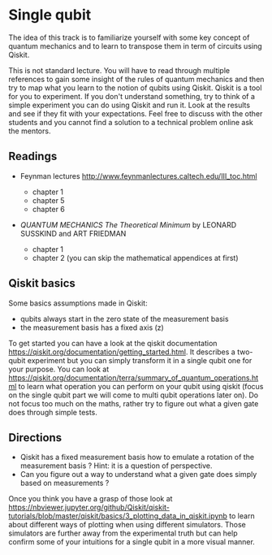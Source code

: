 # Single qubit

The idea of this track is to familiarize yourself with some key concept of
quantum mechanics and to learn to transpose them in term of circuits using
Qiskit.

This is not standard lecture. You will have to read through multiple references
to gain some insight of the rules of quantum mechanics and then try to map what
you learn to the notion of qubits using Qiskit. Qiskit is a tool for you to
experiment. If you don't understand something, try to think of a simple
experiment you can do using Qiskit and run it. Look at the results and see if
they fit with your expectations. Feel free to discuss with the other students
and you cannot find a solution to a technical problem online ask the mentors.

## Readings

- Feynman lectures http://www.feynmanlectures.caltech.edu/III_toc.html
  - chapter 1
  - chapter 5
  - chapter 6

- *QUANTUM MECHANICS The Theoretical Minimum* by LEONARD SUSSKIND and ART FRIEDMAN
  - chapter 1
  - chapter 2 (you can skip the mathematical appendices at first)

## Qiskit basics

Some basics assumptions made in Qiskit:
- qubits always start in the zero state of the measurement basis
- the measurement basis has a fixed axis (z)

To get started you can have a look at the qiskit documentation
https://qiskit.org/documentation/getting_started.html. It describes a two-qubit
experiment but you can simply transform it in a single qubit one for your
purpose. You can look at https://qiskit.org/documentation/terra/summary_of_quantum_operations.html
to learn what operation you can perform on your qubit using qiskit (focus on
the single qubit part we will come to multi qubit operations later on). Do not
focus too much on the maths, rather try to figure out what a given gate does
through simple tests.

## Directions

- Qiskit has a fixed measurement basis how to emulate a rotation of the
  measurement basis ? Hint: it is a question of perspective.
- Can you figure out a way to understand what a given gate does simply based
  on measurements ?

Once you think you have a grasp of those look at
https://nbviewer.jupyter.org/github/Qiskit/qiskit-tutorials/blob/master/qiskit/basics/3_plotting_data_in_qiskit.ipynb
to learn about different ways of plotting when using different simulators.
Those simulators are further away from the experimental truth but can help
confirm some of your intuitions for a single qubit in a more visual manner.
